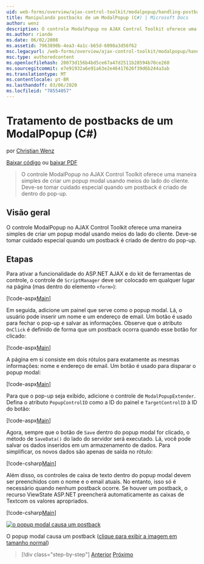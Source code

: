```yaml
---
uid: web-forms/overview/ajax-control-toolkit/modalpopup/handling-postbacks-from-a-modalpopup-cs
title: Manipulando postbacks de um ModalPopup (C#) | Microsoft Docs
author: wenz
description: O controle ModalPopup no AJAX Control Toolkit oferece uma maneira simples de criar um popup modal usando meios do lado do cliente. Deve-se tomar cuidado especial quando um PDV...
ms.author: riande
ms.date: 06/02/2008
ms.assetid: 7963890b-4ea3-4a1c-b65d-6098a3d56f62
msc.legacyurl: /web-forms/overview/ajax-control-toolkit/modalpopup/handling-postbacks-from-a-modalpopup-cs
msc.type: authoredcontent
ms.openlocfilehash: 20073d156b4bd5ce67a47d2511b28594b70ce260
ms.sourcegitcommit: e7e91932a6e91a63e2e46417626f39d6b244a3ab
ms.translationtype: MT
ms.contentlocale: pt-BR
ms.lasthandoff: 03/06/2020
ms.locfileid: "78554057"
---
```

# <a name="handling-postbacks-from-a-modalpopup-c"></a>Tratamento de postbacks de um ModalPopup (C#)

por [Christian Wenz](https://github.com/wenz)

[Baixar código](https://download.microsoft.com/download/2/4/0/24052038-f942-4336-905b-b60ae56f0dd5/ModalPopup3.cs.zip) ou [baixar PDF](https://download.microsoft.com/download/b/6/a/b6ae89ee-df69-4c87-9bfb-ad1eb2b23373/modalpopup3CS.pdf)

> O controle ModalPopup no AJAX Control Toolkit oferece uma maneira simples de criar um popup modal usando meios do lado do cliente. Deve-se tomar cuidado especial quando um postback é criado de dentro do pop-up.

## <a name="overview"></a>Visão geral

O controle ModalPopup no AJAX Control Toolkit oferece uma maneira simples de criar um popup modal usando meios do lado do cliente. Deve-se tomar cuidado especial quando um postback é criado de dentro do pop-up.

## <a name="steps"></a>Etapas

Para ativar a funcionalidade do ASP.NET AJAX e do kit de ferramentas de controle, o controle de `ScriptManager` deve ser colocado em qualquer lugar na página (mas dentro do elemento `<form>`):

[!code-aspx[Main](handling-postbacks-from-a-modalpopup-cs/samples/sample1.aspx)]

Em seguida, adicione um painel que serve como o popup modal. Lá, o usuário pode inserir um nome e um endereço de email. Um botão é usado para fechar o pop-up e salvar as informações. Observe que o atributo `OnClick` é definido de forma que um postback ocorra quando esse botão for clicado:

[!code-aspx[Main](handling-postbacks-from-a-modalpopup-cs/samples/sample2.aspx)]

A página em si consiste em dois rótulos para exatamente as mesmas informações: nome e endereço de email. Um botão é usado para disparar o popup modal:

[!code-aspx[Main](handling-postbacks-from-a-modalpopup-cs/samples/sample3.aspx)]

Para que o pop-up seja exibido, adicione o controle de `ModalPopupExtender`. Defina o atributo `PopupControlID` como a ID do painel e `TargetControlID` à ID do botão:

[!code-aspx[Main](handling-postbacks-from-a-modalpopup-cs/samples/sample4.aspx)]

Agora, sempre que o botão de `Save` dentro do popup modal for clicado, o método de `SaveData()` do lado do servidor será executado. Lá, você pode salvar os dados inseridos em um armazenamento de dados. Para simplificar, os novos dados são apenas de saída no rótulo:

[!code-csharp[Main](handling-postbacks-from-a-modalpopup-cs/samples/sample5.cs)]

Além disso, os controles de caixa de texto dentro do popup modal devem ser preenchidos com o nome e o email atuais. No entanto, isso só é necessário quando nenhum postback ocorre. Se houver um postback, o recurso ViewState ASP.NET preencherá automaticamente as caixas de Textcom os valores apropriados.

[!code-csharp[Main](handling-postbacks-from-a-modalpopup-cs/samples/sample6.cs)]

[![o popup modal causa um postback](handling-postbacks-from-a-modalpopup-cs/_static/image2.png)](handling-postbacks-from-a-modalpopup-cs/_static/image1.png)

O popup modal causa um postback ([clique para exibir a imagem em tamanho normal](handling-postbacks-from-a-modalpopup-cs/_static/image3.png))

> [!div class="step-by-step"]
> [Anterior](using-modalpopup-with-a-repeater-control-cs.md)
> [Próximo](positioning-a-modalpopup-cs.md)
